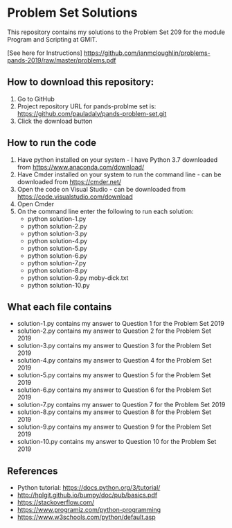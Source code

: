 # Problem Set Solutions

This repository contains my solutions to the Problem Set 209 for the module Program and Scripting at GMIT.

[See here for Instructions] https://github.com/ianmcloughlin/problems-pands-2019/raw/master/problems.pdf

## How to download this repository:

1. Go to GitHub
2. Project repository URL for pands-problme set is: https://github.com/pauladaly/pands-problem-set.git
3. Click the download button

## How to run the code

1. Have python installed on your system - I have Python 3.7 downloaded from https://www.anaconda.com/download/
2. Have Cmder installed on your system to run the command line -  can be downloaded from https://cmder.net/
3. Open the code on Visual Studio - can be downloaded from https://code.visualstudio.com/download
4. Open Cmder
5. On the command line enter the following to run each solution:
    - python solution-1.py
    - python solution-2.py
    - python solution-3.py
    - python solution-4.py
    - python solution-5.py
    - python solution-6.py
    - python solution-7.py
    - python solution-8.py
    - python solution-9.py moby-dick.txt
    - python solution-10.py

## What each file contains

- solution-1.py contains my answer to Question 1 for the Problem Set 2019
- solution-2.py contains my answer to Question 2 for the Problem Set 2019
- solution-3.py contains my answer to Question 3 for the Problem Set 2019
- solution-4.py contains my answer to Question 4 for the Problem Set 2019
- solution-5.py contains my answer to Question 5 for the Problem Set 2019
- solution-6.py contains my answer to Question 6 for the Problem Set 2019
- solution-7.py contains my answer to Question 7 for the Problem Set 2019
- solution-8.py contains my answer to Question 8 for the Problem Set 2019
- solution-9.py contains my answer to Question 9 for the Problem Set 2019
- solution-10.py contains my answer to Question 10 for the Problem Set 2019

## References
- Python tutorial: https://docs.python.org/3/tutorial/  
- http://hplgit.github.io/bumpy/doc/pub/basics.pdf
- https://stackoverflow.com/
- https://www.programiz.com/python-programming
- https://www.w3schools.com/python/default.asp
